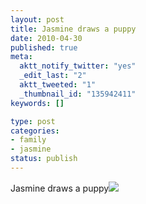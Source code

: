 ```yaml
--- 
layout: post
title: Jasmine draws a puppy
date: 2010-04-30
published: true
meta: 
  aktt_notify_twitter: "yes"
  _edit_last: "2"
  aktt_tweeted: "1"
  _thumbnail_id: "135942411"
keywords: []

type: post
categories: 
- family
- jasmine
status: publish
---
```

Jasmine draws a puppy[![](http://andyeick.com/blog/wp-content/uploads/2010/04/2585807066_0185e4667f_o-300x209.jpg)](http://andyeick.com/blog/2010/04/30/jasmine-draws-a-puppy/2585807066_0185e4667f_o/)
